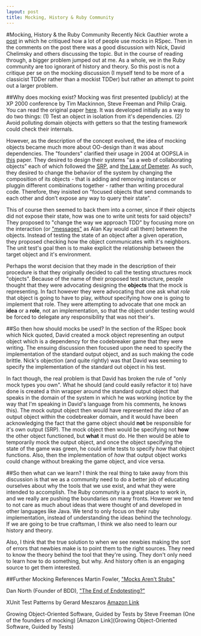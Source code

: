 ```yaml
---
layout: post
title: Mocking, History & Ruby Community
---
```

#Mocking, History & the Ruby Community
Recently Nick Gauthier wrote a [post](http://www.ngauthier.com/2010/12/everything-that-is-wrong-with-mocking.html) in which he critiqued how a lot of people use mocks in RSpec. Then in the comments on the post there was a good discussion with Nick, David Chelimsky and others discussing the topic. But in the course of reading through, a bigger problem jumped out at me. As a whole, we in the Ruby community are too ignorant of history and theory. So this post is not a critique per se on the mocking discussion (I myself tend to be more of a classicist TDDer rather than a mockist TDDer) but rather an attempt to point out a larger problem.

##Why does mocking exist?
Mocking was first presented (publicly) at the XP 2000 conference by Tim Mackinnon, Steve Freeman and Philip Craig. You can read the original paper [here](http://connextra.com/aboutUs/mockobjects.pdf). It was developed initially as a way to do two things: (1) Test an object in isolation from it's dependencies. (2) Avoid polluting domain objects with getters so that the testing framework could check their internals. 

However, as the description of the concept evolved, the idea of mocking objects became much more about OO-design than it was about dependencies. The "founders" clarified their usage in 2004 at OOPSLA in [this](http://www.jmock.org/oopsla2004.pdf) paper. They desired to design their systems "as a web of collaborating objects" each of which followed the [SRP](http://www.objectmentor.com/resources/articles/srp.pdf), and [the Law of Demeter](http://en.wikipedia.org/wiki/Law_of_Demeter). As such, they desired to change the behavior of the system by changing the composition of its objects - that is adding and removing instances or pluggin different combinations together - rather than writing procedural code. Therefore, they insisted on "focused objects that send commands to each other and don’t expose any way to query their state". 

This of course then seemed to back them into a corner, since if their objects did not expose their state, how was one to write unit tests for said objects? They proposed to "change the way we approach TDD" by focusing more on the interaction (or ["messages"](http://lists.squeakfoundation.org/pipermail/squeak-dev/1998-October/017019.html) as Alan Kay would call them) between the objects. Instead of testing the state of an object after a given operation, they proposed checking how the object communicates with it's neighbors. The unit test's goal then is to make explicit the relationship between the target object and it's environment. 

Perhaps the worst decision that they made in the description of their procedure is that they originally decided to call the testing structures mock "objects". Because of the name of their proposed test structure, people thought that they were advocating designing the **objects** that the mock is representing. In fact however they were advocating that one ask what *role* that object is going to have to play, *without* specifying how one is going to implement that role. They were attempting to advocate that one mock an **idea** or a **role**, not an implementation, so that the object under testing would be forced to delegate any responsibility that was not their's.

##So then how should mocks be used?
In the section of the RSpec book which Nick quoted, David created a mock object representing an output object which is a dependency for the codebreaker game that they were writing. The ensuing discussion then focused upon the need to specify the implementation of the standard output object, and as such making the code brittle. Nick's objection (and quite rightly) was that David was seeming to specify the implementation of the standard out object in his test. 

In fact though, the real problem is that David has broken the rule of "only mock types you own". What he should (and could easily refactor it to) have done is created a thin wrapper around the standard output object that speaks in the domain of the system in which he was working (notice by the way that I'm speaking in David's language from his comments, he knows this). The mock output object then would have represented *the idea* of an output object within the codebreaker domain, and it would have been acknowledging the fact that the game object should **not** be responsible for it's own output (SRP). The mock object then would be specifying not **how** the other object functioned, but **what** it must do. He then would be able to temporarily mock the output object, and once the object specifying the state of the game was green, he could write tests to specify *how* that object functions. Also, then the implementation of *how* that output object works could change without breaking the game object, and vice versa.

##So then what can we learn?
I think the real thing to take away from this discussion is that we as a community need to do a better job of educating ourselves about why the tools that we use exist, and what they were intended to accomplish. The Ruby community is a great place to work in, and we really are pushing the boundaries on many fronts. However we tend to not care as much about ideas that were thought of and developed in other languages like Java. We tend to only focus on their ruby implementation, instead of understanding the ideas behind the technology. If we are going to be true craftsman, I think we also need to learn our history and theory. 

Also, I think that the true solution to when we see newbies making the sort of errors that newbies make is to point them to the right sources. They need to know the theory behind the tool that they're using. They don't only need to learn how to do something, but why. And history often is an engaging source to get them interested.

##Further Mocking References
Martin Fowler, ["Mocks Aren't Stubs"](http://martinfowler.com/articles/mocksArentStubs.html)

Dan North (Founder of BDD), ["The End of Endotesting?"](http://blog.dannorth.net/2008/09/14/the-end-of-endotesting/)

XUnit Test Patterns by Gerard Meszaros [Amazon Link](http://www.amazon.com/dp/0131495054?tag=xuntespat0f-2&camp=14573&creative=327641&linkCode=as1&creativeASIN=0131495054&adid=1WNXJS2GC92A3C5RKSY4&)

Growing Object-Oriented Software, Guided by Tests by Steve Freeman (One of the founders of mocking) [Amazon Link](Growing Object-Oriented Software, Guided by Tests)
